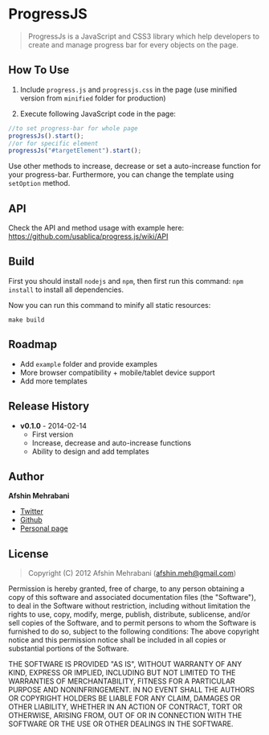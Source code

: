 # ProgressJS

> ProgressJs is a JavaScript and CSS3 library which help developers to create and manage progress bar for every objects
> on the page.

## How To Use

1) Include `progress.js` and `progressjs.css` in the page (use minified version from `minified` folder for production)

2) Execute following JavaScript code in the page:

```javascript
//to set progress-bar for whole page
progressJs().start();
//or for specific element
progressJs("#targetElement").start();
```

Use other methods to increase, decrease or set a auto-increase function for your progress-bar. Furthermore, you can
change the template using `setOption` method.

## API

Check the API and method usage with example here: https://github.com/usablica/progress.js/wiki/API

## Build

First you should install `nodejs` and `npm`, then first run this command: `npm install` to install all dependencies.

Now you can run this command to minify all static resources:

    make build

## Roadmap

- Add `example` folder and provide examples
- More browser compatibility + mobile/tablet device support
- Add more templates

## Release History

* **v0.1.0** - 2014-02-14
    - First version
    - Increase, decrease and auto-increase functions
    - Ability to design and add templates

## Author

**Afshin Mehrabani**

- [Twitter](https://twitter.com/afshinmeh)
- [Github](https://github.com/afshinm)
- [Personal page](http://afshinm.name/)

## License

> Copyright (C) 2012 Afshin Mehrabani (afshin.meh@gmail.com)

Permission is hereby granted, free of charge, to any person obtaining a copy of this software and associated
documentation files (the "Software"), to deal in the Software without restriction, including without limitation the
rights to use, copy, modify, merge, publish, distribute, sublicense, and/or sell copies of the Software, and to permit
persons to whom the Software is furnished to do so, subject to the following conditions:
The above copyright notice and this permission notice shall be included in all copies or substantial portions of the
Software.

THE SOFTWARE IS PROVIDED "AS IS", WITHOUT WARRANTY OF ANY KIND, EXPRESS OR IMPLIED, INCLUDING BUT NOT LIMITED TO THE
WARRANTIES OF MERCHANTABILITY, FITNESS FOR A PARTICULAR PURPOSE AND NONINFRINGEMENT. IN NO EVENT SHALL THE AUTHORS OR
COPYRIGHT HOLDERS BE LIABLE FOR ANY CLAIM, DAMAGES OR OTHER LIABILITY, WHETHER IN AN ACTION OF CONTRACT, TORT OR
OTHERWISE, ARISING FROM, OUT OF OR IN CONNECTION WITH THE SOFTWARE OR THE USE OR OTHER DEALINGS IN THE SOFTWARE.